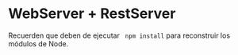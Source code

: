 # WebServer + RestServer

Recuerden que deben de ejecutar `` npm install`` para reconstruir los módulos de Node.
